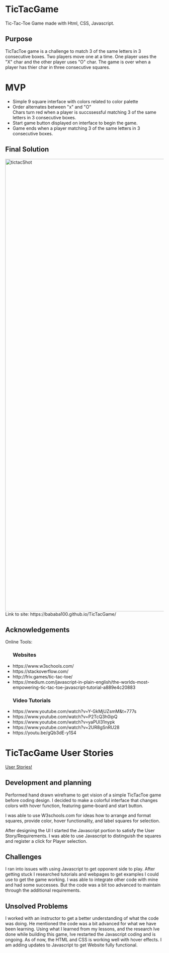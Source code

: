 # TicTacGame
Tic-Tac-Toe Game made with Html, CSS, Javascript.
<h2> Purpose</h2>
TicTacToe game is a challenge to match 3 of the same letters in 3 consecutive boxes. Two players move one at a time.  One player uses the "X" char and the other player uses "O" char.  The game is over when a player has thier char in three consecutive squares.
<h1> MVP </h1>
<ul>
  <li>
    Simple 9 square interface with colors related to color palette</li>
<li>Order alternates between "x" and "O"</li .
<li>Chars turn red when a player is succssessful matching 3 of the same letters in 3 consecutive boxes.</li>
  <li>Start game button displayed on interface to begin the game.</li>

<li>Game ends when a player matching 3 of the same letters in 3 consecutive boxes.</li>
</ul>
<h2> Final Solution</h2>
<img width="1439" alt="tictacShot" src="https://user-images.githubusercontent.com/71783023/95924415-27847f80-0d7d-11eb-9486-72b1caeceba1.png">
Link to site: https://bababa100.github.io/TicTacGame/
<h2> Acknowledgements </h2>
Online Tools:
<ul>
  <h3>Websites</h3>
  <li>https://www.w3schools.com/</li>
  <li> https://stackoverflow.com/</li>
  <li>http://friv.games/tic-tac-toe/</li>
  <li>https://medium.com/javascript-in-plain-english/the-worlds-most-empowering-tic-tac-toe-javascript-tutorial-a889e4c20883</li>
  </ul>
  <ul>
  <h3>Video Tutorials</h3>
  <li>https://www.youtube.com/watch?v=Y-GkMjUZsmM&t=777s</li>
  <li>https://www.youtube.com/watch?v=P2TcQ3h0ipQ</li>
  <li>https://www.youtube.com/watch?v=yaPUl31nypk</li>
  <li>https://www.youtube.com/watch?v=2UR8gSnRU28</li>
  <li>https://youtu.be/gQb3dE-y1S4</li>
  </ul>
  
<h1>TicTacGame User Stories</h1>

<p><a href="https://github.com/bababa100/TicTacGame/issues/2#issue-721048029">User Stories!</a></p>

<h2> Development and planning</h2>
<p>Performed hand drawn wireframe to get vision of a simple TicTacToe game before coding design. I decided to make a colorful interface that changes colors with hover function, featuring game-board and start button.</p>
<p>I was able to use W3schools.com for ideas how to arrange and format squares, provide color, hover functionality, and label squares for selection. </p>
<p> After designing the UI I started the Javascript portion to satisfy the User Story/Requirements.  I was able to use Javascript to distinguish the squares and register a click for Player selection.  </p>
  <h2>Challenges</h2>
  I ran into issues with using Javascript to get opponent side to play.  After getting stuck I researched tutorials and webpages to get examples I could use to get the game working.  I was able to integrate other code with mine and had some successes. But the code was a bit too advanced to maintain through the additional requirements.  
<h2>Unsolved Problems</h2>
<p>I worked with an instructor to get a better understanding of what the code was doing. He mentioned the code was a bit advanced for what we have been learning.  Using what I learned from my lessons, and the research Ive done while building this game, Ive restarted the Javascript coding and is ongoing. As of now, the HTML and CSS is working well with hover effects.  I am adding updates to Javascript to get Website fully functional.   </p> 
